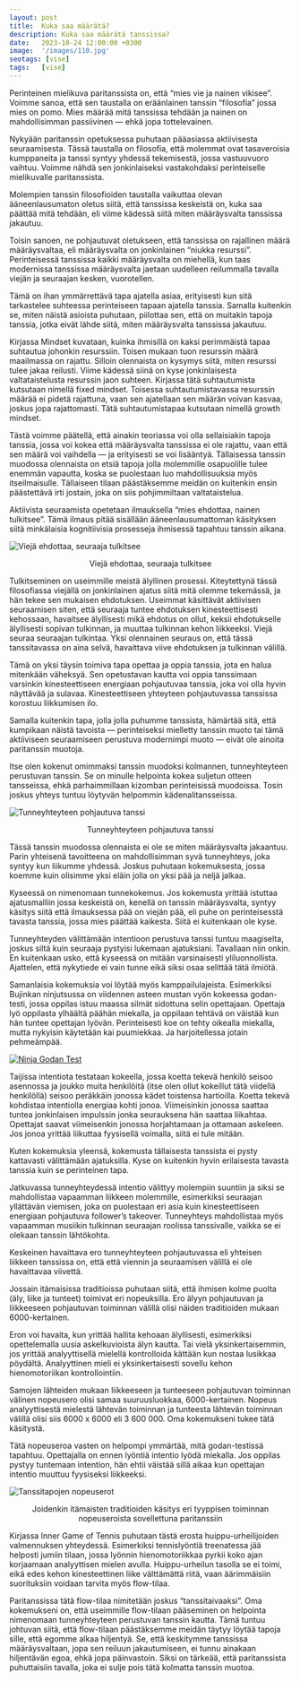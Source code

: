 ```yaml
---
layout: post
title:  Kuka saa määrätä?
description: Kuka saa määrätä tanssissa?
date:   2023-10-24 12:00:00 +0300
image:  '/images/110.jpg'
seotags: [vise]
tags:   [vise]
---
```

Perinteinen mielikuva paritanssista on, että “mies vie ja nainen vikisee”. Voimme sanoa, että sen taustalla on eräänlainen tanssin “filosofia” jossa mies on pomo. Mies määrää mitä tanssissa tehdään ja nainen on mahdollisimman passiivinen — ehkä jopa tottelevainen.

Nykyään paritanssin opetuksessa puhutaan pääasiassa aktiivisesta seuraamisesta. Tässä taustalla on filosofia, että molemmat ovat tasaveroisia kumppaneita ja tanssi syntyy yhdessä tekemisestä, jossa vastuuvuoro vaihtuu. Voimme nähdä sen jonkinlaiseksi vastakohdaksi perinteiselle mielikuvalle paritanssista.

Molempien tanssin filosofioiden taustalla vaikuttaa olevan ääneenlausumaton oletus siitä, että tanssissa keskeistä on, kuka saa päättää mitä tehdään, eli viime kädessä siitä miten määräysvalta tanssissa jakautuu.

Toisin sanoen, ne pohjautuvat oletukseen, että tanssissa on rajallinen määrä määräysvaltaa, eli määräysvalta on jonkinlainen “niukka resurssi”. Perinteisessä tanssissa kaikki määräysvalta on miehellä, kun taas modernissa tanssissa määräysvalta jaetaan uudelleen reilummalla tavalla viejän ja seuraajan kesken, vuorotellen.

Tämä on ihan ymmärrettävä tapa ajatella asiaa, erityisesti kun sitä tarkastelee suhteessa perinteiseen tapaan ajatella tanssia. Samalla kuitenkin se, miten näistä asioista puhutaan, piilottaa sen, että on muitakin tapoja tanssia, jotka eivät lähde siitä, miten määräysvalta tanssissa jakautuu.

Kirjassa Mindset kuvataan, kuinka ihmisillä on kaksi perimmäistä tapaa suhtautua johonkin resurssiin. Toisen mukaan tuon resurssin määrä maailmassa on rajattu. Silloin olennaista on kysymys siitä, miten resurssi tulee jakaa reilusti. Viime kädessä siinä on kyse jonkinlaisesta valtataistelusta resurssin jaon suhteen. Kirjassa tätä suhtautumista kutsutaan nimellä fixed mindset. Toisessa suhtautumistavassa resurssin määrää ei pidetä rajattuna, vaan sen ajatellaan sen määrän voivan kasvaa, joskus jopa rajattomasti. Tätä suhtautumistapaa kutsutaan nimellä growth mindset.

Tästä voimme päätellä, että ainakin teoriassa voi olla sellaisiakin tapoja tanssia, jossa voi kokea että määräysvalta tanssissa ei ole rajattu, vaan että sen määrä voi vaihdella — ja erityisesti se voi lisääntyä. Tällaisessa tanssin muodossa olennaista on etsiä tapoja jolla molemmille osapuolille tulee enemmän vapautta, koska se puolestaan luo mahdollisuuksia myös itseilmaisulle. Tällaiseen tilaan päästäksemme meidän on kuitenkin ensin päästettävä irti jostain, joka on siis pohjimmiltaan valtataistelua.

Aktiivista seuraamista opetetaan ilmauksella “mies ehdottaa, nainen tulkitsee”. Tämä ilmaus pitää sisällään ääneenlausumattoman käsityksen siitä minkälaisia kognitiivisia prosesseja ihmisessä tapahtuu tanssin aikana.

![Viejä ehdottaa, seuraaja tulkitsee](/images/aktiivinen-seuraaminen.png)

<p style="text-align: center;">Viejä ehdottaa, seuraaja tulkitsee</p>

Tulkitseminen on useimmille meistä älyllinen prosessi. Kiteytettynä tässä filosofiassa viejällä on jonkinlainen ajatus siitä mitä olemme tekemässä, ja hän tekee sen mukaisen ehdotuksen. Useimmat käsittävät aktiivisen seuraamisen siten, että seuraaja tuntee ehdotuksen kinesteettisesti kehossaan, havaitsee älyllisesti mikä ehdotus on ollut, keksii ehdotukselle älyllisesti sopivan tulkinnan, ja muuttaa tulkinnan kehon liikkeeksi. Viejä seuraa seuraajan tulkintaa. Yksi olennainen seuraus on, että tässä tanssitavassa on aina selvä, havaittava viive ehdotuksen ja tulkinnan välillä.

Tämä on yksi täysin toimiva tapa opettaa ja oppia tanssia, jota en halua mitenkään väheksyä. Sen opetustavan kautta voi oppia tanssimaan varsinkin kinesteettiseen energiaan pohjautuvaa tanssia, joka voi olla hyvin näyttävää ja sulavaa. Kinesteettiseen yhteyteen pohjautuvassa tanssissa korostuu liikkumisen ilo.

Samalla kuitenkin tapa, jolla jolla puhumme tanssista, hämärtää sitä, että kumpikaan näistä tavoista — perinteiseksi mielletty tanssin muoto tai tämä aktiiviseen seuraamiseen perustuva modernimpi muoto — eivät ole ainoita paritanssin muotoja.

Itse olen kokenut omimmaksi tanssin muodoksi kolmannen, tunneyhteyteen perustuvan tanssin. Se on minulle helpointa kokea suljetun otteen tansseissa, ehkä parhaimmillaan kizomban perinteisissä muodoissa. Tosin joskus yhteys tuntuu löytyvän helpommin kädenalitansseissa.

![Tunneyhteyteen pohjautuva tanssi](/images/tunneyhteystanssi.png)
<p style="text-align: center;">Tunneyhteyteen pohjautuva tanssi</p>

Tässä tanssin muodossa olennaista ei ole se miten määräysvalta jakaantuu. Parin yhteisenä tavoitteena on mahdollisimman syvä tunneyhteys, joka syntyy kun liikumme yhdessä. Joskus puhutaan kokemuksesta, jossa koemme kuin olisimme yksi eläin jolla on yksi pää ja neljä jalkaa.

Kyseessä on nimenomaan tunnekokemus. Jos kokemusta yrittää istuttaa ajatusmalliin jossa keskeistä on, kenellä on tanssin määräysvalta, syntyy käsitys siitä että ilmauksessa pää on viejän pää, eli puhe on perinteisesstä tavasta tanssia, jossa mies päättää kaikesta. Siitä ei kuitenkaan ole kyse.

Tunneyhteyden välittämään intentioon perustuva tanssi tuntuu maagiselta, joskus siltä kuin seuraaja pystyisi lukemaan ajatuksiani. Tavallaan niin onkin. En kuitenkaan usko, että kyseessä on mitään varsinaisesti yliluonnollista. Ajattelen, että nykytiede ei vain tunne eikä siksi osaa selittää tätä ilmiötä.

Samanlaisia kokemuksia voi löytää myös kamppailulajeista. Esimerkiksi Bujinkan ninjutsussa on viidennen asteen mustan vyön kokeessa godan-testi, jossa oppilas istuu maassa silmät sidottuna selin opettajaan. Opettaja lyö oppilasta ylhäältä päähän miekalla, ja oppilaan tehtävä on väistää kun hän tuntee opettajan lyövän. Perinteisesti koe on tehty oikealla miekalla, mutta nykyisin käytetään kai puumiekkaa. Ja harjoitellessa jotain pehmeämpää.

[![Ninja Godan Test](http://img.youtube.com/vi/wfpIwjtJL0I/0.jpg)](https://www.youtube.com/watch?v=wfpIwjtJL0I "Ninja Godan Test")

Taijissa intentiota testataan kokeella, jossa koetta tekevä henkilö seisoo asennossa ja joukko muita henkilöitä (itse olen ollut kokeillut tätä viidellä henkilöllä) seisoo peräkkäin jonossa kädet toistensa hartioilla. Koetta tekevä kohdistaa intentiolla energiaa kohti jonoa. Viimeisinkin jonossa saattaa tuntea jonkinlaisen impulssin jonka seurauksena hän saattaa liikahtaa. Opettajat saavat viimeisenkin jonossa horjahtamaan ja ottamaan askeleen. Jos jonoa yrittää liikuttaa fyysisellä voimalla, siitä ei tule mitään.

Kuten kokemuksia yleensä, kokemusta tällaisesta tanssista ei pysty kattavasti välittämään ajatuksilla. Kyse on kuitenkin hyvin erilaisesta tavasta tanssia kuin se perinteinen tapa.

Jatkuvassa tunneyhteydessä intentio välittyy molempiin suuntiin ja siksi se mahdollistaa vapaamman liikkeen molemmille, esimerkiksi seuraajan yllättävän viemisen, joka on puolestaan eri asia kuin kinesteettiseen energiaan pohjautuva follower’s takeover. Tunneyhteys mahdollistaa myös vapaamman musiikin tulkinnan seuraajan roolissa tanssivalle, vaikka se ei olekaan tanssin lähtökohta.

Keskeinen havaittava ero tunneyhteyteen pohjautuvassa eli yhteisen liikkeen tanssissa on, että että viennin ja seuraamisen välillä ei ole havaittavaa viivettä.

Jossain itämaisissa traditioissa puhutaan siitä, että ihmisen kolme puolta (äly, liike ja tunteet) toimivat eri nopeuksilla. Ero älyyn pohjautuvan ja liikkeeseen pohjautuvan toiminnan välillä olisi näiden traditioiden mukaan 6000-kertainen.

Eron voi havaita, kun yrittää hallita kehoaan älyllisesti, esimerkiksi opettelemalla uusia askelkuvioista älyn kautta. Tai vielä yksinkertaisemmin, jos yrittää analyyttisellä mielellä kontrolloida kättään kun nostaa lusikkaa pöydältä. Analyyttinen mieli ei yksinkertaisesti sovellu kehon hienomotoriikan kontrollointiin.

Samojen lähteiden mukaan liikkeeseen ja tunteeseen pohjautuvan toiminnan välinen nopeusero olisi samaa suuruusluokkaa, 6000-kertainen. Nopeus analyyttisestä mielestä lähtevän toiminnan ja tunteesta lähtevän toiminnan välillä olisi siis 6000 x 6000 eli 3 600 000. Oma kokemukseni tukee tätä käsitystä.

Tätä nopeuseroa vasten on helpompi ymmärtää, mitä godan-testissä tapahtuu. Opettajalla on ennen lyöntiä intentio lyödä miekalla. Jos oppilas pystyy tuntemaan intention, hän ehtii väistää sillä aikaa kun opettajan intentio muuttuu fyysiseksi liikkeeksi.

![Tanssitapojen nopeuserot](/images/nopeudet.png)
<p style="text-align: center;">Joidenkin itämaisten traditioiden käsitys eri tyyppisen toiminnan nopeuseroista sovellettuna paritanssiin</p>

Kirjassa Inner Game of Tennis puhutaan tästä erosta huippu-urheilijoiden valmennuksen yhteydessä. Esimerkiksi tennislyöntiä treenatessa jää helposti jumiin tilaan, jossa lyönnin hienomotoriikkaa pyrkii koko ajan korjaamaan analyyttisen mielen avulla. Huippu-urheilun tasolla se ei toimi, eikä edes kehon kinesteettinen liike välttämättä riitä, vaan äärimmäisiin suorituksiin voidaan tarvita myös flow-tilaa.

Paritanssissa tätä flow-tilaa nimitetään joskus “tanssitaivaaksi”. Oma kokemukseni on, että useimmille flow-tilaan pääseminen on helpointa nimenomaan tunneyhteyteen perustuvan tanssin kautta. Tämä tuntuu johtuvan siitä, että flow-tilaan päästäksemme meidän täytyy löytää tapoja sille, että egomme alkaa hiljentyä. Se, että keskitymme tanssissa määräysvaltaan, jopa sen reiluun jakautumiseen, ei tunnu ainakaan hiljentävän egoa, ehkä jopa päinvastoin. Siksi on tärkeää, että paritanssista puhuttaisiin tavalla, joka ei sulje pois tätä kolmatta tanssin muotoa.
